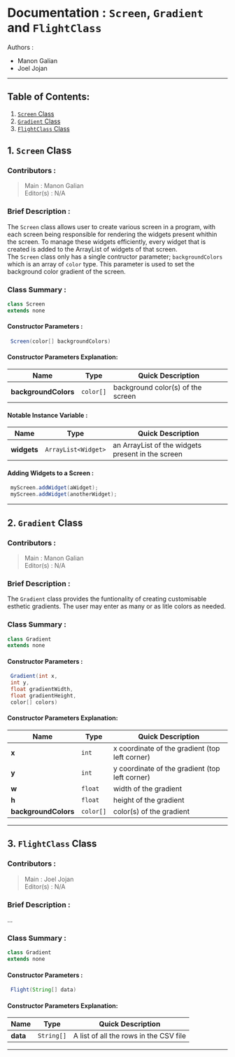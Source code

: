 # Documentation : `Screen`, `Gradient` and `FlightClass`

Authors :  
* Manon Galian
* Joel Jojan
   
---

## Table of Contents:
1. [`Screen` Class](#1-screen-class)
2. [`Gradient` Class](#2-gradient-class)
3. [`FlightClass` Class](#3-flightclass-class)

## 1. `Screen` Class

### Contributors :

> Main : Manon Galian  
> Editor(s) : N/A

### Brief Description :

The `Screen` class allows user to create various screen in a program, with each screen being responsible for rendering the widgets present whithin the screen. To manage these widgets efficiently, every widget that is created is added to the ArrayList of widgets of that screen.  
The `Screen` class only has a single contructor parameter; `backgroundColors` which is an array of `color` type. This parameter is used to set the background color gradient of the screen.

### Class Summary :

```java
class Screen
extends none
```

#### Constructor Parameters :

```java
 Screen(color[] backgroundColors)
```

#### Constructor Parameters Explanation:

|Name|Type|Quick Description|
|----|----|-----------|
|**backgroundColors**|`color[]`|background color(s) of the screen|

#### Notable Instance Variable :

|Name|Type|Quick Description|
|----|----|-----------|
|**widgets**|`ArrayList<Widget>`|an ArrayList of the widgets present in the screen|

#### Adding Widgets to a Screen :

```java
 myScreen.addWidget(aWidget);
 myScreen.addWidget(anotherWidget);
```
---

## 2. `Gradient` Class

### Contributors :

> Main : Manon Galian  
> Editor(s) : N/A

### Brief Description :

The `Gradient` class provides the funtionality of creating customisable esthetic gradients. The user may enter as many or as litle colors as needed.

### Class Summary :

```java
class Gradient
extends none
```

#### Constructor Parameters :

```java
 Gradient(int x, 
 int y, 
 float gradientWidth, 
 float gradientHeight, 
 color[] colors)
```

#### Constructor Parameters Explanation:

|Name|Type|Quick Description|
|----|----|-----------|
|**x**|`int`|x coordinate of the gradient (top left corner)|
|**y**|`int`|y coordinate of the gradient (top left corner)|
|**w**|`float`|width of the gradient|
|**h**|`float`|height of the gradient|
|**backgroundColors**|`color[]`|color(s) of the gradient|

---

## 3. `FlightClass` Class

### Contributors :

> Main : Joel Jojan    
> Editor(s) : N/A

### Brief Description :

...

### Class Summary :

```java
class Gradient
extends none
```

#### Constructor Parameters :

```java
 Flight(String[] data)
```

#### Constructor Parameters Explanation:

|Name|Type|Quick Description|
|----|----|-----------|
|**data**|`String[]`|A list of all the rows in the CSV file|

---
